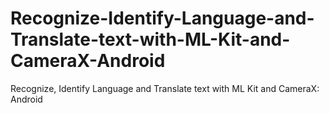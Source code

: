 # Recognize-Identify-Language-and-Translate-text-with-ML-Kit-and-CameraX-Android
Recognize, Identify Language and Translate text with ML Kit and CameraX: Android

